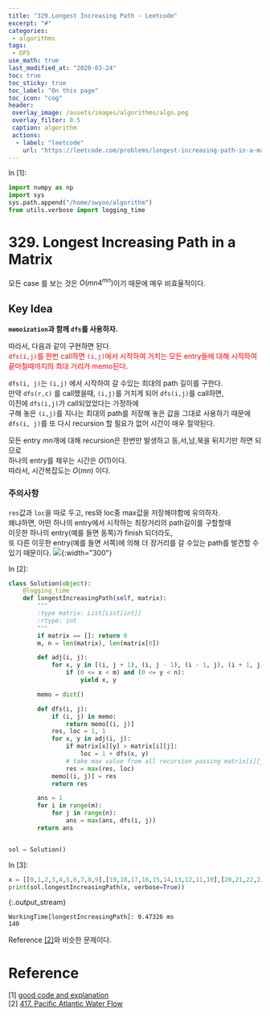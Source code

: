```yaml
---
title: "329.Longest Increasing Path - Leetcode"
excerpt: "#"
categories:
 - algorithms
tags:
 - DFS
use_math: true
last_modified_at: "2020-03-24"
toc: true
toc_sticky: true
toc_label: "On this page"
toc_icon: "cog"
header:
 overlay_image: /assets/images/algorithms/algo.png
 overlay_filter: 0.5
 caption: algorithm
 actions:
  - label: "leetcode"
    url: "https://leetcode.com/problems/longest-increasing-path-in-a-matrix/"
---
```


<div class="prompt input_prompt">
In&nbsp;[1]:
</div>

<div class="input_area" markdown="1">

```python
import numpy as np
import sys
sys.path.append("/home/swyoo/algorithm")
from utils.verbose import logging_time
```

</div>

# 329. Longest Increasing Path in a Matrix

모든 case 를 보는 것은 $O(mn4^{mn})$이기 때문에 매우 비효율적이다.

## Key Idea
**`memoization`과 함께 `dfs`를 사용하자.** <br>

따라서, 다음과 같이 구현하면 된다. <br>
<span style="color:red">`dfs(i,j)`를 한번 call하면 `(i,j)`에서 시작하여 거치는 모든 entry들에 대해 시작하여 끝마칠때까지의 최대 거리가 memo된다</span>.

`dfs(i, j)`는 `(i,j)` 에서 시작하여 갈 수있는 최대의 path 길이를 구한다. <br>
만약 `dfs(r,c)` 를 call했을때, `(i,j)`를 거치게 되어 `dfs(i,j)`를 call하면, <br>
이전에 `dfs(i,j)`가 call되었었다는 가정하에 <br>
구해 놓은 `(i,j)`를 지나는 최대의 path를 저장해 놓은 값을 그대로 사용하기 때문에 <br>
`dfs(i, j)`를 또 다시 recursion 할 필요가 없어 시간이 매우 절약된다. <br>

모든 entry $mn$개에 대해 recursion은 한번만 발생하고 동,서,남,북을 뒤지기만 하면 되므로 <br>
하나의 entry를 채우는 시간은 $O(1)$이다. <br>
따라서, 시간복잡도는 $O(mn)$ 이다.

### 주의사항
`res`값과 `loc`을 따로 두고, res와 loc중 max값을 저장해야함에 유의하자. <br>
왜냐하면, 어떤 하나의 entry에서 시작하는 최장거리의 path길이를 구할할때 <br>
이웃한 하나의 entry(예를 들면 동쪽)가 finish 되더라도, <br>
또 다른 이웃한 entry(예를 들면 서쪽)에 의해 더 장거리를 갈 수있는 path를 발견할 수 있기 때문이다.
![](/assets/images/algorithms/LongestPath.PNG){:width="300"}

<div class="prompt input_prompt">
In&nbsp;[2]:
</div>

<div class="input_area" markdown="1">

```python
class Solution(object):
    @logging_time
    def longestIncreasingPath(self, matrix):
        """
        :type matrix: List[List[int]]
        :rtype: int
        """
        if matrix == []: return 0
        m, n = len(matrix), len(matrix[0])

        def adj(i, j):
            for x, y in [(i, j + 1), (i, j - 1), (i - 1, j), (i + 1, j)]:
                if (0 <= x < m) and (0 <= y < n):
                    yield x, y

        memo = dict()

        def dfs(i, j):
            if (i, j) in memo:
                return memo[(i, j)]
            res, loc = 1, 1
            for x, y in adj(i, j):
                if matrix[x][y] > matrix[i][j]:
                    loc = 1 + dfs(x, y)
                # take max value from all recursion passing matrix[i][j]
                res = max(res, loc)
            memo[(i, j)] = res
            return res

        ans = 1
        for i in range(m):
            for j in range(n):
                ans = max(ans, dfs(i, j))
        return ans


sol = Solution()
```

</div>

<div class="prompt input_prompt">
In&nbsp;[3]:
</div>

<div class="input_area" markdown="1">

```python
x = [[0,1,2,3,4,5,6,7,8,9],[19,18,17,16,15,14,13,12,11,10],[20,21,22,23,24,25,26,27,28,29],[39,38,37,36,35,34,33,32,31,30],[40,41,42,43,44,45,46,47,48,49],[59,58,57,56,55,54,53,52,51,50],[60,61,62,63,64,65,66,67,68,69],[79,78,77,76,75,74,73,72,71,70],[80,81,82,83,84,85,86,87,88,89],[99,98,97,96,95,94,93,92,91,90],[100,101,102,103,104,105,106,107,108,109],[119,118,117,116,115,114,113,112,111,110],[120,121,122,123,124,125,126,127,128,129],[139,138,137,136,135,134,133,132,131,130],[0,0,0,0,0,0,0,0,0,0]]
print(sol.longestIncreasingPath(x, verbose=True))
```

</div>

{:.output_stream}

```
WorkingTime[longestIncreasingPath]: 0.47326 ms
140

```

Reference [[2]](https://leetcode.com/problems/pacific-atlantic-water-flow/)와 비슷한 문제이다.

# Reference
[1] [good code and explanation](https://leetcode.com/problems/pacific-atlantic-water-flow/discuss/438276/Python-beats-98.-DFS-template-for-Matrix) <br>
[2] [417. Pacific Atlantic Water Flow](https://leetcode.com/problems/pacific-atlantic-water-flow/)

